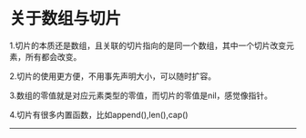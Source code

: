 # 关于数组与切片

1.切片的本质还是数组，且关联的切片指向的是同一个数组，其中一个切片改变元素，所有都会改变。

2.切片的使用更方便，不用事先声明大小，可以随时扩容。

3.数组的零值就是对应元素类型的零值，而切片的零值是nil，感觉像指针。

4.切片有很多内置函数，比如append(),len(),cap()

---
